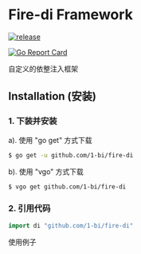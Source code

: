 # Fire-di Framework

[![release](https://img.shields.io/badge/release%20-v0.1.0-0077b3.svg?style=flat-square)](https://github.com/1-bi/fire-di/releases)

[![Go Report Card](https://goreportcard.com/badge/github.com/1-bi/fire-di)](https://goreportcard.com/report/github.com/1-bi/fire-di)

自定义的依整注入框架


## Installation (安装)


### 1. 下装并安装

a). 使用 "go get" 方式下载
```sh
$ go get -u github.com/1-bi/fire-di
```

b). 使用 "vgo" 方式下载
```sh
$ vgo get github.com/1-bi/fire-di
```

### 2. 引用代码

```go
import di "github.com/1-bi/fire-di"
```


使用例子



